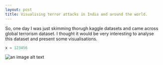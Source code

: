 ```yaml
---
layout: post
title: Visualising terror attacks in India and around the world.
---
```


So, one day I was just skimming thorugh kaggle datasets and came across global terrorism dataset. I thought it would be very interesting to analyse this dataset and present some visualisations. 

```python
x = 123456
```

![an image alt text](https://plot.ly/~abhinavbh08/1/)


